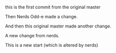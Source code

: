 this is the first commit from the original master

Then Nerds Odd-e made a change.

And then this original master made another change.


A new change from nerds.

This is a new start (which is altered by nerds)
